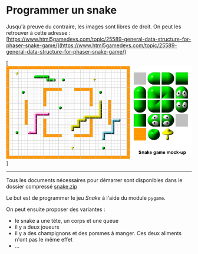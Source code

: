 # Programmer un snake

Jusqu'à preuve du contraire, les images sont libres de droit. On peut les retrouver à cette adresse : <br>
[https://www.html5gamedevs.com/topic/25589-general-data-structure-for-phaser-snake-game/](https://www.html5gamedevs.com/topic/25589-general-data-structure-for-phaser-snake-game/)

[![Snake](https://github.com/NaturelEtChaud/NSI-Premiere/blob/main/mini-projets/Snake/iamges.png)]

---

Tous les documents nécessaires pour démarrer sont disponibles dans le dossier compressé [snake.zip](https://github.com/NaturelEtChaud/NSI-Premiere/blob/main/mini-projets/Snake/snake.zip)

Le but est de programmer le jeu *Snake* à l'aide du module `pygame`.

On peut ensuite proposer des variantes :
* le snake a une tête, un corps et une queue
* il y a deux joueurs
* il y a des champignons et des pommes à manger. Ces deux aliments n'ont pas le même effet
* ...


